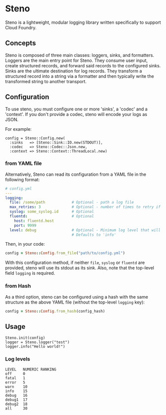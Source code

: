 # Steno
Steno is a lightweight, modular logging library written specifically to support
Cloud Foundry.

## Concepts

Steno is composed of three main classes: loggers, sinks, and formatters. Loggers
are the main entry point for Steno. They consume user input, create structured
records, and forward said records to the configured sinks. Sinks are the
ultimate destination for log records. They transform a structured record into
a string via a formatter and then typically write the transformed string to
another transport.

## Configuration

To use steno, you must configure one or more 'sinks', a 'codec' and a 'context'.
If you don't provide a codec, steno will encode your logs as JSON.

For example:

    config = Steno::Config.new(
      :sinks   => [Steno::Sink::IO.new(STDOUT)],
      :codec   => Steno::Codec::Json.new,
      :context => Steno::Context::ThreadLocal.new)

### from YAML file

Alternatively, Steno can read its configuration from a YAML file in the following format:

```yaml
# config.yml
---
logging:
  file: /some/path            # Optional - path a log file
  max_retries: 3              # Optional - number of times to retry if a file write fails.
  syslog: some_syslog.id      # Optional
  fluentd:                    # Optional
    host: fluentd.host
    port: 9999
  level: debug                # Optional - Minimum log level that will be written.
                              # Defaults to 'info'
```
Then, in your code:
```ruby
config = Steno::Config.from_file("path/to/config.yml")
```

With this configuration method, if neither `file`, `syslog` or `fluentd` are provided,
steno will use its stdout as its sink. Also, note that the top-level field `logging` is required.

### from Hash

As a third option, steno can be configured using a hash with the same structure as the above
YAML file (without the top-level `logging` key):
```ruby
config = Steno::Config.from_hash(config_hash)
```

## Usage

    Steno.init(config)
    logger = Steno.logger("test")  
    logger.info("Hello world!")

### Log levels

    LEVEL	NUMERIC RANKING 
    off		0
    fatal	1
    error	5
	warn	10
	info	15
	debug	16
	debug1	17
	debug2	18
	all		30

